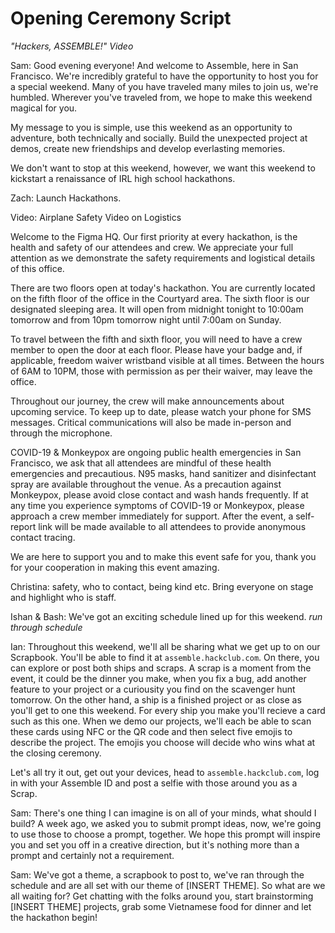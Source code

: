 # Opening Ceremony Script

_"Hackers, ASSEMBLE!" Video_

Sam: Good evening everyone! And welcome to Assemble, here in San Francisco. We're incredibly grateful to have the opportunity to host you for a special weekend. Many of you have traveled many miles to join us, we're humbled. Wherever you've traveled from, we hope to make this weekend magical for you.

My message to you is simple, use this weekend as an opportunity to adventure, both technically and socially. Build the unexpected project at demos, create new friendships and develop everlasting memories.

We don't want to stop at this weekend, however, we want this weekend to kickstart a renaissance of IRL high school hackathons. 

Zach: Launch Hackathons.

Video: Airplane Safety Video on Logistics

Welcome to the Figma HQ. Our first priority at every hackathon, is the health and safety of our attendees and crew. We appreciate your full attention as we demonstrate the safety requirements and logistical details of this office.

There are two floors open at today's hackathon. You are currently located on the fifth floor of the office in the Courtyard area. The sixth floor is our designated sleeping area. It will open from midnight tonight to 10:00am tomorrow and from 10pm tomorrow night until 7:00am on Sunday. 

To travel between the fifth and sixth floor, you will need to have a crew member to open the door at each floor. Please have your badge and, if applicable, freedom waiver wristband visible at all times. Between the hours of 6AM to 10PM, those with permission as per their waiver, may leave the office.

Throughout our journey, the crew will make announcements about upcoming service. To keep up to date, please watch your phone for SMS messages. Critical communications will also be made in-person and through the microphone.

COVID-19 & Monkeypox are ongoing public health emergencies in San Francisco, we ask that all attendees are mindful of these health emergencies and precautious. N95 masks, hand sanitizer and disinfectant spray are available throughout the venue. As a precaution against Monkeypox, please avoid close contact and wash hands frequently. If at any time you experience symptoms of COVID-19 or Monkeypox, please approach a crew member immediately for support. After the event, a self-report link will be made available to all attendees to provide anonymous contact tracing.

We are here to support you and to make this event safe for you, thank you for your cooperation in making this event amazing. 

Christina: safety, who to contact, being kind etc. Bring everyone on stage and highlight who is staff.

Ishan & Bash: We've got an exciting schedule lined up for this weekend. _run through schedule_

Ian: Throughout this weekend, we'll all be sharing what we get up to on our Scrapbook. You'll be able to find it at `assemble.hackclub.com`. On there, you can explore or post both ships and scraps. A scrap is a moment from the event, it could be the dinner you make, when you fix a bug, add another feature to your project or a curiousity you find on the scavenger hunt tomorrow. On the other hand, a ship is a finished project or as close as you'll get to one this weekend. For every ship you make you'll recieve a card such as this one. When we demo our projects, we'll each be able to scan these cards using NFC or the QR code and then select five emojis to describe the project. The emojis you choose will decide who wins what at the closing ceremony. 

Let's all try it out, get out your devices, head to `assemble.hackclub.com`, log in with your Assemble ID and post a selfie with those around you as a Scrap.

Sam: There's one thing I can imagine is on all of your minds, what should I build? A week ago, we asked you to submit prompt ideas, now, we're going to use those to choose a prompt, together. We hope this prompt will inspire you and set you off in a creative direction, but it's nothing more than a prompt and certainly not a requirement.

Sam: We've got a theme, a scrapbook to post to, we've ran through the schedule and are all set with our theme of [INSERT THEME]. So what are we all waiting for? Get chatting with the folks around you, start brainstorming [INSERT THEME] projects, grab some Vietnamese food for dinner and let the hackathon begin! 
